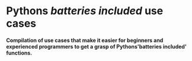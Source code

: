 # Pythons *batteries included* use cases
#### Compilation of use cases that make it easier for beginners and experienced programmers to get a grasp of Pythons'batteries included' functions.




